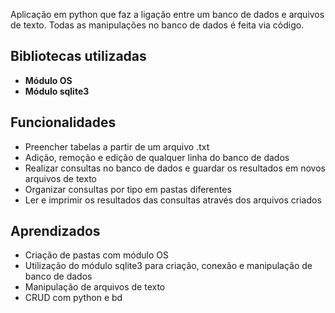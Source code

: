 
Aplicação em python que faz a ligação entre um banco de dados e arquivos de texto. Todas as manipulações no banco de dados é feita via código.
## Bibliotecas utilizadas

- **Módulo OS**
- **Módulo sqlite3**


## Funcionalidades

- Preencher tabelas a partir de um arquivo .txt
- Adição, remoção e edição de qualquer linha do banco de dados
- Realizar consultas no banco de dados e guardar os resultados em novos arquivos de texto
- Organizar consultas por tipo em pastas diferentes
- Ler e imprimir os resultados das consultas através dos arquivos criados


## Aprendizados

- Criação de pastas com módulo OS
- Utilização do módulo sqlite3 para criação, conexão e manipulação de banco de dados
- Manipulação de arquivos de texto 
- CRUD com python e bd
